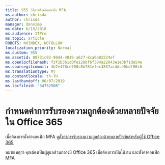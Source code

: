 ```yaml
---
title: 955 วิธีการตั้งค่าคอนฟิก MFA
ms.author: chrisda
author: chrisda
manager: dansimp
ms.date: 6/15/2018
ms.audience: ITPro
ms.topic: article
ROBOTS: NOINDEX, NOFOLLOW
localization_priority: Normal
ms.custom: 955
ms.assetid: 88731c82-90d4-4019-a627-8ca6a82224af
ms.openlocfilehash: f3f1b3b1c0fe128bf6f304a22043e1e3bf1de54e
ms.sourcegitcommit: 4b7e478ce700c0b781efec3857ac4dce5bdf00c6
ms.translationtype: MT
ms.contentlocale: th-TH
ms.lasthandoff: 06/07/2019
ms.locfileid: "34752508"
---
```

# <a name="configure-multi-factor-authentication-in-office-365"></a>กำหนดค่าการรับรองความถูกต้องด้วยหลายปัจจัยใน Office 365

เมื่อต้องการตั้งค่าคอนฟิก MFA ดู[ตั้งค่าการรับรองความถูกต้องด้วยหลายปัจจัยสำหรับผู้ใช้ Office 365](https://support.office.com/article/8f0454b2-f51a-4d9c-bcde-2c48e41621c6.aspx)

หมายเหตุว่า คุณต้องเป็นผู้ดูแลส่วนกลางมี Office 365 เมื่อต้องการเปิดใช้งาน และตั้งค่าคอนฟิก MFA
